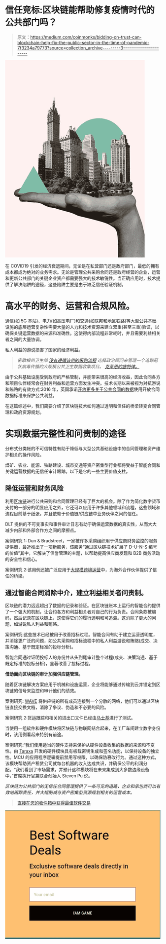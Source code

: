 # 信任竞标:区块链能帮助修复疫情时代的公共部门吗？

> 原文：<https://medium.com/coinmonks/bidding-on-trust-can-blockchain-help-fix-the-public-sector-in-the-time-of-pandemic-7f3234a79773?source=collection_archive---------3----------------------->

![](img/a2ca6126f3b8fc4da07d14b2f13dab70.png)

在 COVID19 引发的经济衰退期间，无论是在私营部门还是政府部门，最低的拥有成本都成为绝对的业务需求。无论是管理公共采购合同还是政府经营的企业，运营和更新公共部门的关键企业资产都需要强大的技术敏锐性。当正确应用时，技术提供了解决陷阱的途径，这些陷阱主要是由于缺乏信任验证机制。

# 高水平的财务、运营和合规风险。

通信(如 5G 基站)、电力(如高压电厂)和交通(如联邦和地区铁路)等大型公共基础设施的底层运营复杂性需要大量的人力和技术资源来建立双重(甚至三重)验证，以确保关键运营数据的来源和准确性。这使得内部流程非常耗时，并且需要利益相关者之间的大量协调。

私人利益的游说损害了国家的经济利益。

> *密歇根州卫生部* [*没有遵循该州的采购流程*](https://www.crainsdetroit.com/government/whitmer-procurement-process-not-followed-canceled-contract-covid-19-contact-tracing) *选择政治顾问来管理一个追踪冠状病毒传播的大规模公共卫生数据收集项目。* [*克莱恩的底特律。*](https://www.crainsdetroit.com/government/whitmer-procurement-process-not-followed-canceled-contract-covid-19-contact-tracing)

由于公共基础设施受到政府的严格管制，并能带来很高的经济收益，因此合同各方和项目伙伴经常会在财务利益和运营方面发生冲突。技术长期以来被视为对抗游说和贿赂的有效方式:2016 年，英国承诺[开放更多关于公共合同的数据](https://www.open-contracting.org/news/pledge-make-public-contracting-open-default-major-step-fighting-corruption/)使用开放合同数据标准来保护公共利益。

在这篇综述中，我们简要介绍了区块链技术如何通过透明和信任的桥梁转变合同管理和政府资源规划。

# 实现数据完整性和问责制的途径

分布式分类帐的不可信特性有助于降低与大型公共基础设施中的合同管理和资产维护相关的操作风险。

煤矿、农业、能源、铁路建设、城市交通等资产密集型行业都将受益于智能合同和关键运营数据的无信任审计跟踪。以下是它的一些主要价值支柱。

## **降低运营和财务风险**

利用[区块链](https://blog.coincodecap.com/what-is-blockchain-a-simple-guide-for-dummies/)进行公共采购和合同管理已经有了巨大的机会。除了作为简化数字货币支付的一部分的明显应用之外，它还可以应用于许多其他领域和流程，这些领域和流程目前基于纸张，并且依赖于价值链/供应链中业务伙伴之间的信任。

DLT 提供的不可变事实和事件审计日志有助于确保运营数据的真实性，从而大大减少内部和外部合作方之间的摩擦点。

案例研究 1: Dun & Bradstreet，一家被许多采购组织用于供应商财务监控的服务提供商，[最近推出了一项新服务](https://blockchain.dnb.com/)，该服务“通过区块链技术扩展了 D-U-N-S 编号的价值”其中，它解决了信誉管理的主题，以帮助提高供应商发现和 B2B 商务活动的安全性和信心。

案例研究 2:该用例还被广泛应用于[大规模跨境运营](/taraxa-project/seamlessly-leverage-predictive-analytics-and-monitoring-to-maximize-the-asset-performance-c8e729337165)中，为海外合作伙伴提供了信任的桥梁。

## **通过智能合同消除中介，建立利益相关者问责制。**

区块链的潜力远远超出了数据的记录和验证。在区块链账本上运行的智能合约提供了一个强大的机制，让合约各方和利益相关者对自己的行为负责。合同条款被编码，然后记录在区块链上，这使得它们的履行透明和可追溯。这消除了更大的问题，如游说私人利益和贿赂。

案例研究:这些技术已经被用于改善招标过程。智能合同有助于建立运营透明度，并消除更广泛的问题，如公共采购和招标流程中的私人利益游说和贿赂(成交、决策沟通、基于既定标准的投标分析)。

智能合同通过证明投标人的身份并从头到尾审计整个过程(成交、决策沟通、基于既定标准的投标分析)，显著改善了投标过程。

**借助面向区块链的审计加强供应链管理。**

随着区块链解决方案应用于机械和设施运营，企业将能够通过传输到云并锚定到区块链的信号来监控和审计他们的绩效。

案例研究: [WAVE](http://wavebl.com/) 将供应链的所有成员连接到一个分散的网络，他们可以通过区块链直接交换文档，消除了争议、伪造和不必要的风险。

案例研究 2:货运跟踪和相关的进出口文件已经由[马士基](https://www.maersk.com/)进行了测试。

当使用一组软件和硬件模块将区块链与物联网结合起来，在工厂车间建立数字身份时，该用例看起来特别有前途。

案例研究:“我们使用适当的硬件支持来保护从硬件设备收集的数据的来源和不变性。由 [Taraxa](https://www.taraxa.io/) 开发的硬件模块具有板载密钥生成和签名功能，以保持设备的独立性。MCU 的应用程序逻辑提前禁用写权限，以确保防篡改行为。通过这种方式，该模块帮助资产租赁公司就每台机器的收入达成共识，并确保公平的利润分配。“我们看到了市场需求，并预计这种模块将在未来集成到大多数边缘设备中，”首席执行官兼联合创始人 Steven Pu 说。

*区块链为公共部门的无信任合同管理提供了一条可见的道路，企业和承包商可以有效地跟踪责任，并大幅削减与资产密集型资源规划相关的运营成本。*

> [直接在您的收件箱中获得最佳软件交易](https://coincodecap.com/?utm_source=coinmonks)

[![](img/7c0b3dfdcbfea594cc0ae7d4f9bf6fcb.png)](https://coincodecap.com/?utm_source=coinmonks)
